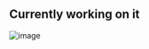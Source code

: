 ## Currently working on it
![image](https://drive.google.com/uc?export=view&id=1AZ1jrFbzfNkWYKl0jLK61BiFSKMw_hpZ)
